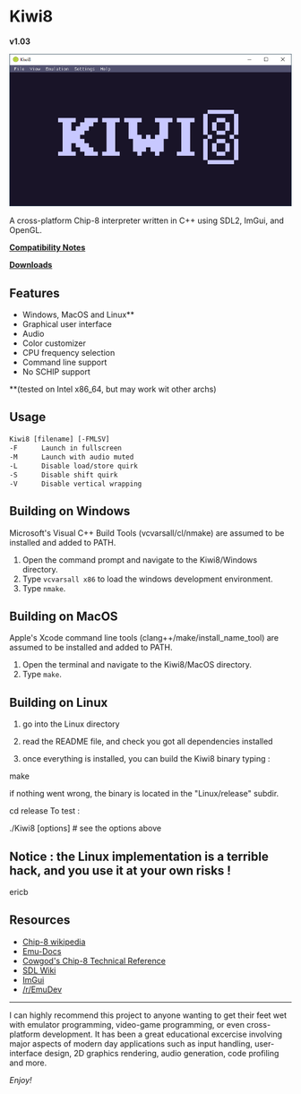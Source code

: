 # Kiwi8
**v1.03**

![boot](/images/screenshots/boot.png)

A cross-platform Chip-8 interpreter written 
in C++ using SDL2, ImGui, and OpenGL.

**[Compatibility Notes](https://github.com/tomdaley92/Kiwi8/issues/9)**

**[Downloads](https://github.com/tomdaley92/Kiwi8/releases)**

## Features
 - Windows, MacOS and Linux**
 - Graphical user interface
 - Audio
 - Color customizer
 - CPU frequency selection
 - Command line support
 - No SCHIP support

**(tested on Intel x86_64, but may work wit other archs)

## Usage
    Kiwi8 [filename] [-FMLSV]
    -F      Launch in fullscreen
    -M      Launch with audio muted
    -L      Disable load/store quirk
    -S      Disable shift quirk
    -V      Disable vertical wrapping

## Building on Windows
Microsoft's Visual C++ Build Tools 
(vcvarsall/cl/nmake) are assumed to be 
installed and added to PATH.
1) Open the command prompt and navigate 
   to the Kiwi8/Windows directory.
2) Type `vcvarsall x86` to load the 
   windows development environment.
3) Type `nmake`.

## Building on MacOS
Apple's Xcode command line tools 
(clang++/make/install_name_tool) 
are assumed to be installed and 
added to PATH.
1) Open the terminal and navigate 
   to the Kiwi8/MacOS directory.
2) Type `make`.

## Building on Linux

1) go into the Linux directory
2) read the README file, and check you got all dependencies installed

3) once everything is installed, you can build the Kiwi8 binary typing :

make

if nothing went wrong, the binary is located in the "Linux/release" subdir.

cd release 
To test : 

./Kiwi8 [options] # see the options above 

Notice : the Linux implementation is a terrible hack, and you use it at your own risks !
-- 
ericb

## Resources
- [Chip-8 wikipedia](https://en.wikipedia.org/wiki/CHIP-8)
- [Emu-Docs](https://github.com/Emu-Docs/Emu-Docs)
- [Cowgod's Chip-8 Technical Reference](http://devernay.free.fr/hacks/chip8/C8TECH10.HTM)
- [SDL Wiki](https://wiki.libsdl.org/)
- [ImGui](https://github.com/ocornut/imgui)
- [/r/EmuDev](https://www.reddit.com/r/EmuDev/)

---

I can highly recommend this project to anyone 
wanting to get their feet wet with emulator 
programming, video-game programming, or even 
cross-platform development. It has been a great 
educational excercise involving major aspects 
of modern day applications such as input handling, 
user-interface design, 2D graphics rendering, 
audio generation, code profiling and more.

_Enjoy!_
